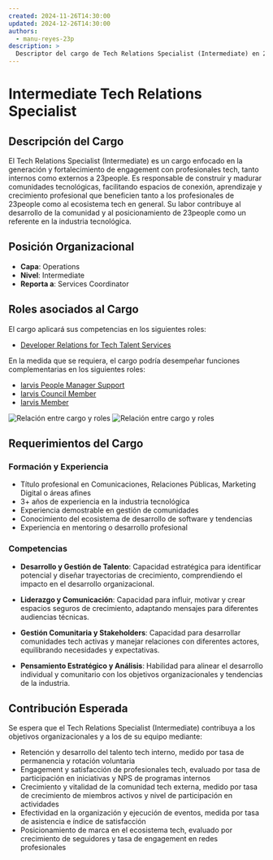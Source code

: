 ```yaml
---
created: 2024-11-26T14:30:00
updated: 2024-12-26T14:30:00
authors:
  - manu-reyes-23p
description: >
  Descriptor del cargo de Tech Relations Specialist (Intermediate) en 23people.
---
```


# Intermediate Tech Relations Specialist

## Descripción del Cargo

El Tech Relations Specialist (Intermediate) es un cargo enfocado en la generación y fortalecimiento de engagement con profesionales tech, tanto internos como externos a 23people. Es responsable de construir y madurar comunidades tecnológicas, facilitando espacios de conexión, aprendizaje y crecimiento profesional que beneficien tanto a los profesionales de 23people como al ecosistema tech en general. Su labor contribuye al desarrollo de la comunidad y al posicionamiento de 23people como un referente en la industria tecnológica.

## Posición Organizacional

- **Capa**: Operations
- **Nivel**: Intermediate
- **Reporta a**: Services Coordinator

## Roles asociados al Cargo

El cargo aplicará sus competencias en los siguientes roles:

- [Developer Relations for Tech Talent Services](../../teams/tech-talent-services/roles/tts-developer-relations.md)

En la medida que se requiera, el cargo podría desempeñar funciones complementarias en los siguientes roles:

- [Iarvis People Manager Support](../../tribes/iarvis-tribe/roles/iarvis-people-manager-support.md)
- [Iarvis Council Member](../../tribes/iarvis-tribe/roles/iarvis-council-member.md)
- [Iarvis Member](../../tribes/iarvis-tribe/roles/iarvis-member.md)

![Relación entre cargo y roles](../../../_assets/tech-relations-specialist-light.svg#only-light)
![Relación entre cargo y roles](../../../_assets/tech-relations-specialist-dark.svg#only-dark)

## Requerimientos del Cargo

### Formación y Experiencia

- Título profesional en Comunicaciones, Relaciones Públicas, Marketing Digital o áreas afines
- 3+ años de experiencia en la industria tecnológica
- Experiencia demostrable en gestión de comunidades
- Conocimiento del ecosistema de desarrollo de software y tendencias
- Experiencia en mentoring o desarrollo profesional

### Competencias

- **Desarrollo y Gestión de Talento**: Capacidad estratégica para identificar potencial y diseñar trayectorias de crecimiento, comprendiendo el impacto en el desarrollo organizacional.

- **Liderazgo y Comunicación**: Capacidad para influir, motivar y crear espacios seguros de crecimiento, adaptando mensajes para diferentes audiencias técnicas.

- **Gestión Comunitaria y Stakeholders**: Capacidad para desarrollar comunidades tech activas y manejar relaciones con diferentes actores, equilibrando necesidades y expectativas.

- **Pensamiento Estratégico y Análisis**: Habilidad para alinear el desarrollo individual y comunitario con los objetivos organizacionales y tendencias de la industria.

## Contribución Esperada

Se espera que el Tech Relations Specialist (Intermediate) contribuya a los objetivos organizacionales y a los de su equipo mediante:

- Retención y desarrollo del talento tech interno, medido por tasa de permanencia y rotación voluntaria
- Engagement y satisfacción de profesionales tech, evaluado por tasa de participación en iniciativas y NPS de programas internos
- Crecimiento y vitalidad de la comunidad tech externa, medido por tasa de crecimiento de miembros activos y nivel de participación en actividades
- Efectividad en la organización y ejecución de eventos, medida por tasa de asistencia e índice de satisfacción
- Posicionamiento de marca en el ecosistema tech, evaluado por crecimiento de seguidores y tasa de engagement en redes profesionales
